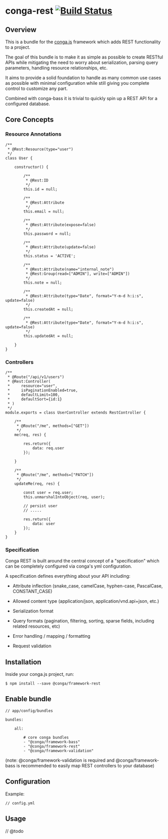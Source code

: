 # conga-rest [![Build Status](https://secure.travis-ci.org/congajs/conga-rest.png)](http://travis-ci.org/congajs/conga-rest)

## Overview

This is a bundle for the [conga.js](https://github.com/congajs/conga) framework which adds REST functionality to a project.

The goal of this bundle is to make it as simple as possible to create RESTful APIs while mitigating the need to worry about serialization, parsing query parameters, handling resource relationships, etc.

It aims to provide a solid foundation to handle as many common use cases as possible with minimal configuration while still giving you complete control to customize any part.

Combined with conga-bass it is trivial to quickly spin up a REST API for a configured database.

## Core Concepts

### Resource Annotations

    /**
     * @Rest:Resource(type="user")
     */
    class User {

        constructor() {

            /**
             * @Rest:ID
             */
            this.id = null;

            /**
             * @Rest:Attribute
             */
            this.email = null;

            /**
             * @Rest:Attribute(expose=false)
             */
            this.password = null;

            /**
             * @Rest:Attribute(update=false)
             */
            this.status = 'ACTIVE';

            /**
             * @Rest:Attribute(name="internal_note")
             * @Rest:Group(read=["ADMIN"], write=["ADMIN"])
             */
            this.note = null;

            /**
             * @Rest:Attribute(type="Date", format="Y-m-d h:i:s", update=false)
             */
            this.createdAt = null;

            /**
             * @Rest:Attribute(type="Date", format="Y-m-d h:i:s", update=false)
             */
            this.updatedAt = null;

        }
    }

### Controllers

    /**
     * @Route("/api/v1/users")
     * @Rest:Controller(
     *     resource="user",
     *     isPaginationEnabled=true,
     *     defaultLimit=100,
     *     defaultSort={id:1}
     * )
     */
    module.exports = class UserController extends RestController {

        /**
         * @Route("/me", methods=["GET"])
         */
        me(req, res) {

            res.return({
                data: req.user
            });

        }

        /**
         * @Route("/me", methods=["PATCH"])
         */
        updateMe(req, res) {

            const user = req.user;
            this.unmarshalIntoObject(req, user);

            // persist user
            // .....

            res.return({
                data: user
            });
        }
    }

### Specification

Conga REST is built around the central concept of a "specification" which can be completely configured via conga's yml configuration.

A specification defines everything about your API including:

* Attribute inflection (snake_case, camelCase, hyphen-case, PascalCase, CONSTANT_CASE)

* Allowed content type (application/json, application/vnd.api+json, etc.)

* Serialization format

* Query formats (pagination, filtering, sorting, sparse fields, including related resources, etc)

* Error handling / mapping / formatting

* Request validation

## Installation

Inside your conga.js project, run:

    $ npm install --save @conga/framework-rest

## Enable bundle

    // app/config/bundles

    bundles:

        all:

            # core conga bundles
            - "@conga/framework-bass"
            - "@conga/framework-rest"
            - "@conga/framework-validation"

(note: @conga/framework-validation is required and @conga/framework-bass is recommended to easily map REST controllers to your database)

## Configuration

Example:

    // config.yml


## Usage

// @todo
